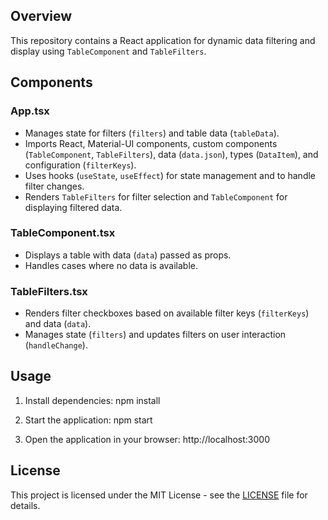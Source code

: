 
## Overview

This repository contains a React application for dynamic data filtering and display using `TableComponent` and `TableFilters`.

## Components

### App.tsx

- Manages state for filters (`filters`) and table data (`tableData`).
- Imports React, Material-UI components, custom components (`TableComponent`, `TableFilters`), data (`data.json`), types (`DataItem`), and configuration (`filterKeys`).
- Uses hooks (`useState`, `useEffect`) for state management and to handle filter changes.
- Renders `TableFilters` for filter selection and `TableComponent` for displaying filtered data.

### TableComponent.tsx

- Displays a table with data (`data`) passed as props.
- Handles cases where no data is available.

### TableFilters.tsx

- Renders filter checkboxes based on available filter keys (`filterKeys`) and data (`data`).
- Manages state (`filters`) and updates filters on user interaction (`handleChange`).

## Usage

1. Install dependencies:
    npm install

2. Start the application:
    npm start

3. Open the application in your browser:
    http://localhost:3000

## License

This project is licensed under the MIT License - see the [LICENSE](LICENSE) file for details.


